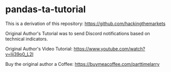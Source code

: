 # pandas-ta-tutorial

This is a derivation of this repository: https://github.com/hackingthemarkets

Original Author's Tutorial was to send Discord notifications based on technical indicators.

Original Author's Video Tutorial: https://www.youtube.com/watch?v=lij39o0_L2I

Buy the original author a Coffee: https://buymeacoffee.com/parttimelarry
